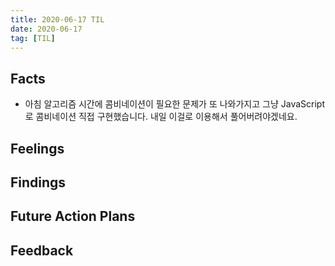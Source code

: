 ```yaml
---
title: 2020-06-17 TIL
date: 2020-06-17
tag: [TIL]
---
```


<!-- To Do
1. 포스팅 글 다듬어서 페이스북에 공유하기
2. 코어자바9 7장 8장 읽고 정리하기
3. racingCar 동영상 마저 보기
4. 이펙티브 자바에 나왔던 내용을 바탕으로 문자열덧셈계산기 리펙터링하기 -->

## Facts

- 아침 알고리즘 시간에 콤비네이션이 필요한 문제가 또 나와가지고 그냥 JavaScript로 콤비네이션 직접 구현했습니다. 내일 이걸로 이용해서 풀어버려야겠네요.

## Feelings

## Findings

## Future Action Plans

## Feedback

